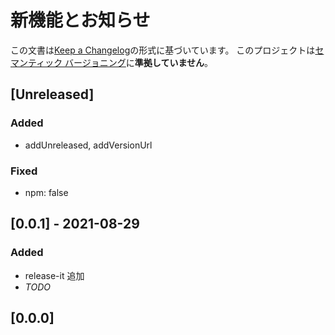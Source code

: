 # 新機能とお知らせ

この文書は[Keep a Changelog](https://keepachangelog.com/ja/1.0.0/)の形式に基づいています。
このプロジェクトは[セマンティック バージョニング](https://semver.org/lang/ja/spec/v2.0.0.html)に**準拠していません**。

## [Unreleased]

### Added

- addUnreleased, addVersionUrl

### Fixed

- npm: false

## [0.0.1] - 2021-08-29

### Added

- release-it 追加
- _TODO_

## [0.0.0]
